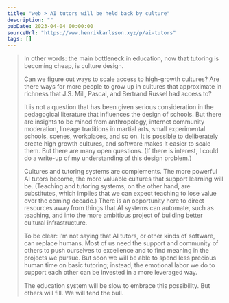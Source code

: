```yaml
---
title: "web > AI tutors will be held back by culture"
description: ""
pubDate: 2023-04-04 00:00:00
sourceUrl: "https://www.henrikkarlsson.xyz/p/ai-tutors"
tags: []
---
```


> In other words: the main bottleneck in education, now that tutoring is becoming cheap, is culture design.
> 
> Can we figure out ways to scale access to high-growth cultures? Are there ways for more people to grow up in cultures that approximate in richness that J.S. Mill, Pascal, and Bertrand Russel had access to?
> 
> It is not a question that has been given serious consideration in the pedagogical literature that influences the design of schools. But there are insights to be mined from anthropology, internet community moderation, lineage traditions in martial arts, small experimental schools, scenes, workplaces, and so on. It is possible to deliberately create high growth cultures, and software makes it easier to scale them. But there are many open questions. (If there is interest, I could do a write-up of my understanding of this design problem.)
> 
> Cultures and tutoring systems are complements. The more powerful AI tutors become, the more valuable cultures that support learning will be. (Teaching and tutoring systems, on the other hand, are substitutes, which implies that we can expect teaching to lose value over the coming decade.) There is an opportunity here to direct resources away from things that AI systems can automate, such as teaching, and into the more ambitious project of building better cultural infrastructure. 
> 
> To be clear: I’m not saying that AI tutors, or other kinds of software, can replace humans. Most of us need the support and community of others to push ourselves to excellence and to find meaning in the projects we pursue. But soon we will be able to spend less precious human time on basic tutoring; instead, the emotional labor we do to support each other can be invested in a more leveraged way.
> 
> The education system will be slow to embrace this possibility. But others will fill. We will tend the bull.